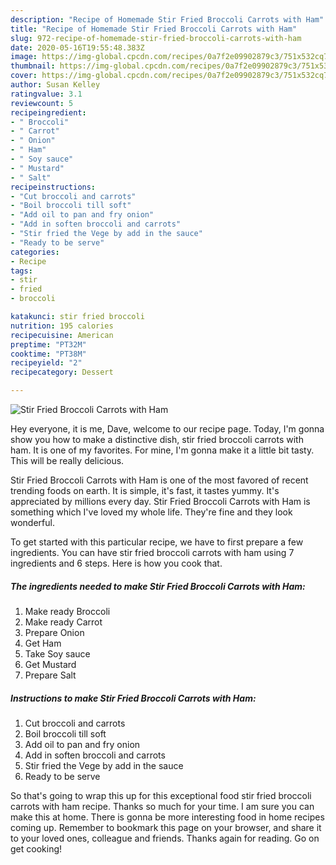 ```yaml
---
description: "Recipe of Homemade Stir Fried Broccoli Carrots with Ham"
title: "Recipe of Homemade Stir Fried Broccoli Carrots with Ham"
slug: 972-recipe-of-homemade-stir-fried-broccoli-carrots-with-ham
date: 2020-05-16T19:55:48.383Z
image: https://img-global.cpcdn.com/recipes/0a7f2e09902879c3/751x532cq70/stir-fried-broccoli-carrots-with-ham-recipe-main-photo.jpg
thumbnail: https://img-global.cpcdn.com/recipes/0a7f2e09902879c3/751x532cq70/stir-fried-broccoli-carrots-with-ham-recipe-main-photo.jpg
cover: https://img-global.cpcdn.com/recipes/0a7f2e09902879c3/751x532cq70/stir-fried-broccoli-carrots-with-ham-recipe-main-photo.jpg
author: Susan Kelley
ratingvalue: 3.1
reviewcount: 5
recipeingredient:
- " Broccoli"
- " Carrot"
- " Onion"
- " Ham"
- " Soy sauce"
- " Mustard"
- " Salt"
recipeinstructions:
- "Cut broccoli and carrots"
- "Boil broccoli till soft"
- "Add oil to pan and fry onion"
- "Add in soften broccoli and carrots"
- "Stir fried the Vege by add in the sauce"
- "Ready to be serve"
categories:
- Recipe
tags:
- stir
- fried
- broccoli

katakunci: stir fried broccoli 
nutrition: 195 calories
recipecuisine: American
preptime: "PT32M"
cooktime: "PT38M"
recipeyield: "2"
recipecategory: Dessert

---
```



![Stir Fried Broccoli Carrots with Ham](https://img-global.cpcdn.com/recipes/0a7f2e09902879c3/751x532cq70/stir-fried-broccoli-carrots-with-ham-recipe-main-photo.jpg)

Hey everyone, it is me, Dave, welcome to our recipe page. Today, I'm gonna show you how to make a distinctive dish, stir fried broccoli carrots with ham. It is one of my favorites. For mine, I'm gonna make it a little bit tasty. This will be really delicious.

Stir Fried Broccoli Carrots with Ham is one of the most favored of recent trending foods on earth. It is simple, it's fast, it tastes yummy. It's appreciated by millions every day. Stir Fried Broccoli Carrots with Ham is something which I've loved my whole life. They're fine and they look wonderful.




To get started with this particular recipe, we have to first prepare a few ingredients. You can have stir fried broccoli carrots with ham using 7 ingredients and 6 steps. Here is how you cook that.

<!--inarticleads1-->

##### The ingredients needed to make Stir Fried Broccoli Carrots with Ham:

1. Make ready  Broccoli
1. Make ready  Carrot
1. Prepare  Onion
1. Get  Ham
1. Take  Soy sauce
1. Get  Mustard
1. Prepare  Salt




<!--inarticleads2-->

##### Instructions to make Stir Fried Broccoli Carrots with Ham:

1. Cut broccoli and carrots
1. Boil broccoli till soft
1. Add oil to pan and fry onion
1. Add in soften broccoli and carrots
1. Stir fried the Vege by add in the sauce
1. Ready to be serve




So that's going to wrap this up for this exceptional food stir fried broccoli carrots with ham recipe. Thanks so much for your time. I am sure you can make this at home. There is gonna be more interesting food in home recipes coming up. Remember to bookmark this page on your browser, and share it to your loved ones, colleague and friends. Thanks again for reading. Go on get cooking!
